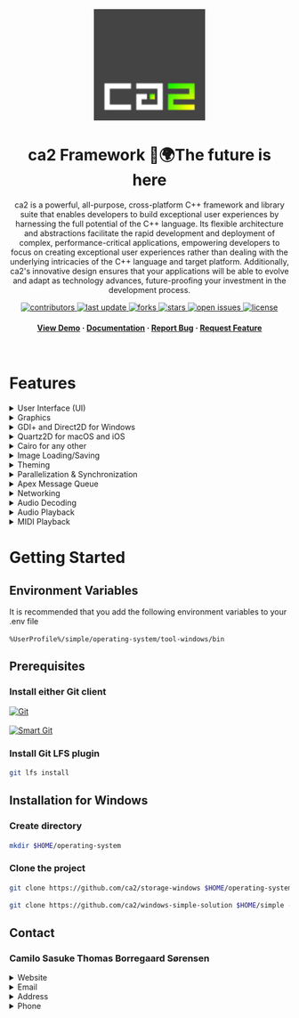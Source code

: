 <div align="center">

  <img src="https://github.com/ca2/app/blob/basis/acme/ca2-4c-128.png" alt="logo" width="200" height="auto" />
  <h1>ca2 Framework 🌌🌍The future is here</h1>
  
  <p>
    ca2 is a powerful, all-purpose, cross-platform C++ framework and library suite that enables developers to build exceptional user experiences by harnessing the full potential of the C++ language. Its flexible architecture and abstractions facilitate the rapid development and deployment of complex, performance-critical applications, empowering developers to focus on creating exceptional user experiences rather than dealing with the underlying intricacies of the C++ language and target platform. Additionally, ca2's innovative design ensures that your applications will be able to evolve and adapt as technology advances, future-proofing your investment in the development process.
  </p>
  
  
<!-- Badges -->
<p>
  <a href="https://github.com/ca2/app/graphs/contributors">
    <img src="https://img.shields.io/github/contributors/ca2/app" alt="contributors" />
  </a>
  <a href="">
    <img src="https://img.shields.io/github/last-commit/ca2/app" alt="last update" />
  </a>
  <a href="https://github.com/ca2/ca2/network/members">
    <img src="https://img.shields.io/github/forks/ca2/app" alt="forks" />
  </a>
  <a href="https://github.com/ca2/app/stargazers">
    <img src="https://img.shields.io/github/stars/ca2/app" alt="stars" />
  </a>
  <a href="https://github.com/ca2/app/issues/">
    <img src="https://img.shields.io/github/issues/ca2/app" alt="open issues" />
  </a>
  <a href="https://github.com/ca2/app/">
    <img src="https://img.shields.io/github/license/ca2/app.svg" alt="license" />
  </a>
</p>
   
<h4>
    <a href="https://github.com/ca2/app">View Demo</a>
  <span> · </span>
    <a href="https://github.com/ca2/app">Documentation</a>
  <span> · </span>
    <a href="https://github.com/ca2/app/issues/">Report Bug</a>
  <span> · </span>
    <a href="https://github.com/ca2/app/issues/">Request Feature</a>
  </h4>
</div>

<br />


<!-- Table of Contents -->
# Features

<details>
  <summary>User Interface (UI)</summary>
  <ul>
    <li>A set of tools and abstractions for building graphical user interfaces, including support for various UI elements, layout, and style.</li>
  </ul>
</details>

<details>
  <summary>Graphics</summary>
  <ul>
    <li>A library for rendering 2D and 3D graphics, including support for various image and vector formats, as well as hardware acceleration and GPU-based rendering.</li>
  </ul>
</details>

<details>
  <summary>GDI+ and Direct2D for Windows</summary>
  <ul>
    <li>Platform-specific libraries for rendering graphics on Windows, providing high-performance, hardware-accelerated rendering on Windows devices.</li>
  </ul>
</details>

<details>
  <summary>Quartz2D for macOS and iOS</summary>
  <ul>
    <li>Platform-specific libraries for rendering graphics on macOS and iOS, providing high-quality, hardware-accelerated rendering on Apple devices.</li>
  </ul>
</details>

<details>
  <summary>Cairo for any other</summary>
  <ul>
    <li>A cross-platform library for rendering vector graphics, providing support for a wide range of output devices and display technologies.</li>
  </ul>
</details>

<details>
  <summary>Image Loading/Saving</summary>
  <ul>
    <li>A library for loading and saving various image formats, including support for common image file formats, such as JPEG, PNG, and TIFF.</li>
  </ul>
</details>

<details>
  <summary>Theming</summary>
  <ul>
    <li>A set of tools and abstractions for customizing the look and feel of the UI, including support for custom colors, fonts, and styles.</li>
  </ul>
</details>

<details>
  <summary>Parallelization & Synchronization</summary>
  <ul>
    <li>A library for concurrent programming and synchronization, including support for parallel execution, thread-safe data structures, and concurrent access to shared resources.</li>
  </ul>
</details>

<details>
  <summary>Apex Message Queue</summary>
  <ul>
    <li>A high-performance message queue for passing messages and data between different parts of the application, allowing for efficient communication and coordination between concurrent tasks.</li>
  </ul>
</details>

<details>
  <summary>Networking</summary>
  <ul>
    <li>A library for networking and communication, including support for public and local webservers, websockets, and sockets, as well as various protocols and APIs for network communication.</li>
  </ul>
</details>

<details>
  <summary>Audio Decoding</summary>
  <ul>
    <li>A library for decoding audio files and streams, including support for a wide range of audio formats and codecs.</li>
  </ul>
</details>

<details>
  <summary>Audio Playback</summary>
  <ul>
    <li>A library for playing back audio, including support for various playback modes, volume control, and audio effects.</li>
  </ul>
</details>

<details>
  <summary>MIDI Playback</summary>
  <ul>
    <li>A library for playing back MIDI files and streams, including support for various MIDI file formats and soundfonts.</li>
  </ul>
</details>


<!-- Getting Started -->
# Getting Started

<!-- Env Variables -->
## Environment Variables

It is recommended that you add the following environment variables to your .env file

`%UserProfile%/simple/operating-system/tool-windows/bin`

<!-- Prerequisites -->
## Prerequisites

### Install either Git client
<a href="https://git-scm.com/">
    <img src="https://git-scm.com/images/logo@2x.png" alt="Git" 
     width="100" 
     height="50"
         />
  </a>
  
  <br>
  <br>
 
<a href="https://www.syntevo.com/smartgit/">
    <img src="https://www.syntevo.com/assets/images/logos/smartgit-8c1aa1e2.svg" alt="Smart Git" 
     width="100" 
     height="100"
         />
  </a>
  
  ### Install Git LFS plugin
```bash
git lfs install
```

<!-- Installation -->
## Installation for Windows


### Create directory

```bash
mkdir $HOME/operating-system
```

### Clone the project

```bash
git clone https://github.com/ca2/storage-windows $HOME/operating-system/storage-windows --recurse-submodules
```

```bash
git clone https://github.com/ca2/windows-simple-solution $HOME/simple --recurse-submodules
```

<!-- Contact -->
## Contact

### Camilo Sasuke Thomas Borregaard Sørensen

<details>
  <summary>Website</summary>
  <ul>
    <li>https://ca2.software/</li>
  </ul>
</details>

<details>
  <summary>Email</summary>
  <ul>
    <li>camilosasuketbs@gmail.com</li>
  </ul>
</details>

<details>
  <summary>Address</summary>
  <ul>
    <li>Alameda Princesa Izabel, 3080 - Bigorrilho, Curitiba - PR, 80730-080, Brazil</li>
  </ul>
</details>

<details>
  <summary>Phone</summary>
  <ul>
    <li> +55 41 3335-7137</li>
  </ul>
</details>
